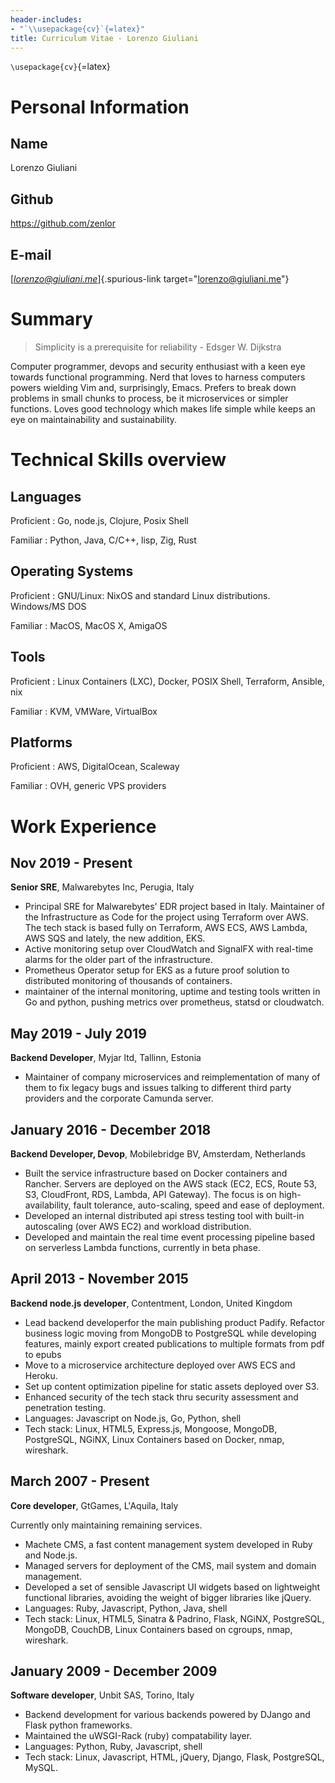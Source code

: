 ```yaml
---
header-includes:
- "`\\usepackage{cv}`{=latex}"
title: Curriculum Vitae - Lorenzo Giuliani
---
```


`\usepackage{cv}`{=latex}

# Personal Information

## Name

Lorenzo Giuliani

## Github

<https://github.com/zenlor>

## E-mail

[*lorenzo@giuliani.me*]{.spurious-link target="lorenzo@giuliani.me"}

# Summary

> Simplicity is a prerequisite for reliability - Edsger W. Dijkstra

Computer programmer, devops and security enthusiast with a keen eye
towards functional programming. Nerd that loves to harness computers
powers wielding Vim and, surprisingly, Emacs. Prefers to break down
problems in small chunks to process, be it microservices or simpler
functions. Loves good technology which makes life simple while keeps an
eye on maintainability and sustainability.

# Technical Skills overview

## Languages

Proficient
:   Go, node.js, Clojure, Posix Shell

Familiar
:   Python, Java, C/C++, lisp, Zig, Rust

## Operating Systems

Proficient
:   GNU/Linux: NixOS and standard Linux distributions. Windows/MS DOS

Familiar
:   MacOS, MacOS X, AmigaOS

## Tools

Proficient
:   Linux Containers (LXC), Docker, POSIX Shell, Terraform, Ansible, nix

Familiar
:   KVM, VMWare, VirtualBox

## Platforms

Proficient
:   AWS, DigitalOcean, Scaleway

Familiar
:   OVH, generic VPS providers

# Work Experience

## Nov 2019 - Present

**Senior SRE**, Malwarebytes Inc, Perugia, Italy

-   Principal SRE for Malwarebytes\' EDR project based in Italy.
    Maintainer of the Infrastructure as Code for the project using
    Terraform over AWS. The tech stack is based fully on Terraform, AWS
    ECS, AWS Lambda, AWS SQS and lately, the new addition, EKS.
-   Active monitoring setup over CloudWatch and SignalFX with real-time
    alarms for the older part of the infrastructure.
-   Prometheus Operator setup for EKS as a future proof solution to
    distributed monitoring of thousands of containers.
-   maintainer of the internal monitoring, uptime and testing tools
    written in Go and python, pushing metrics over prometheus, statsd or
    cloudwatch.

## May 2019 - July 2019

**Backend Developer**, Myjar ltd, Tallinn, Estonia

-   Maintainer of company microservices and reimplementation of many of
    them to fix legacy bugs and issues talking to different third party
    providers and the corporate Camunda server.

## January 2016 - December 2018

**Backend Developer, Devop**, Mobilebridge BV, Amsterdam, Netherlands

-   Built the service infrastructure based on Docker containers and
    Rancher. Servers are deployed on the AWS stack (EC2, ECS, Route 53,
    S3, CloudFront, RDS, Lambda, API Gateway). The focus is on
    high-availability, fault tolerance, auto-scaling, speed and ease of
    deployment.
-   Developed an internal distributed api stress testing tool with
    built-in autoscaling (over AWS EC2) and workload distribution.
-   Developed and maintain the real time event processing pipeline based
    on serverless Lambda functions, currently in beta phase.

## April 2013 - November 2015

**Backend node.js developer**, Contentment, London, United Kingdom

-   Lead backend developerfor the main publishing product Padify.
    Refactor business logic moving from MongoDB to PostgreSQL while
    developing features, mainly export created publications to multiple
    formats from pdf to epubs
-   Move to a microservice architecture deployed over AWS ECS and
    Heroku.
-   Set up content optimization pipeline for static assets deployed over
    S3.
-   Enhanced security of the tech stack thru security assessment and
    penetration testing.
-   Languages: Javascript on Node.js, Go, Python, shell
-   Tech stack: Linux, HTML5, Express.js, Mongoose, MongoDB, PostgreSQL,
    NGiNX, Linux Containers based on Docker, nmap, wireshark.

## March 2007 - Present

**Core developer**, GtGames, L\'Aquila, Italy

Currently only maintaining remaining services.

-   Machete CMS, a fast content management system developed in Ruby and
    Node.js.
-   Managed servers for deployment of the CMS, mail system and domain
    management.
-   Developed a set of sensible Javascript UI widgets based on
    lightweight functional libraries, avoiding the weight of bigger
    libraries like jQuery.
-   Languages: Ruby, Javascript, Python, Java, shell
-   Tech stack: Linux, HTML5, Sinatra & Padrino, Flask, NGiNX,
    PostgreSQL, MongoDB, CouchDB, Linux Containers based on cgroups,
    nmap, wireshark.

## January 2009 - December 2009

**Software developer**, Unbit SAS, Torino, Italy

-   Backend development for various backends powered by DJango and Flask
    python frameworks.
-   Maintained the uWSGI-Rack (ruby) compatability layer.
-   Languages: Python, Ruby, Javascript, shell
-   Tech stack: Linux, Javascript, HTML, jQuery, Django, Flask,
    PostgreSQL, MySQL.
